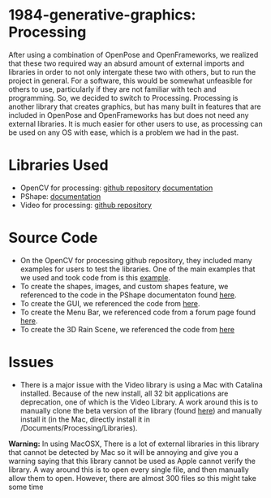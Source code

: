 # 1984-generative-graphics: Processing
After using a combination of OpenPose and OpenFrameworks, we realized that these two required way an absurd amount of external imports
and libraries in order to not only intergate these two with others, but to run the project in general. For a software, this would
be somewhat unfeasible for others to use, particularly if they are not familiar with tech and programming. So, we decided to 
switch to Processing. Processing is another library that creates graphics, but has many built in features that are included in 
OpenPose and OpenFrameworks has but does not need any external libraries. It is much easier for other users to use, as processing can be
used on any OS with ease, which is a problem we had in the past.

# Libraries Used
- OpenCV for processing: [github repository](https://github.com/atduskgreg/opencv-processing) [documentation](http://atduskgreg.github.io/opencv-processing/reference/)
- PShape: [documentation](https://processing.github.io/processing-javadocs/core/processing/core/PShape.html)
- Video for processing: [github repository](https://github.com/processing/processing-video)

# Source Code
- On the OpenCV for processing github repository, they included many examples for users to test the libraries. One of the main examples that we used and took code from is this [example](https://github.com/atduskgreg/opencv-processing/tree/master/examples/LiveCamTest).
- To create the shapes, images, and custom shapes feature, we referenced to the code in the PShape documentaton found [here](https://processing.org/tutorials/pshape/).
- To create the GUI, we referenced the code from [here](https://www.kasperkamperman.com/blog/processing-code/controlp5-library-example1/).
- To create the Menu Bar, we referenced code from a forum page found [here](https://forum.processing.org/two/discussion/12202/is-there-a-way-to-associate-a-menu-bar-with-the-sketch-frame).
- To create the 3D Rain Scene, we referenced the code from [here](https://discourse.processing.org/t/simple-3d-rain-simulation/10834)

# Issues
- There is a major issue with the Video library is using a Mac with Catalina installed. Because of the new install, all 32 bit applications are deprecation, one of which is the Video Library. A work around this is to manually clone the beta version of the library (found [here](https://github.com/processing/processing-video/releases/tag/r6-v2.0-beta4))
and manually install it (in the Mac, directly install it in /Documents/Processing/Libraries). 

**Warning:** In using MacOSX, There is a lot of external libraries in this library that cannot be detected by Mac so it will be annoying and give you a warning saying that this library cannot be used as Apple cannot verify the library. A way around this is to open every single file, and then manually allow them to open. However, there are almost 300 files so this might take some time
